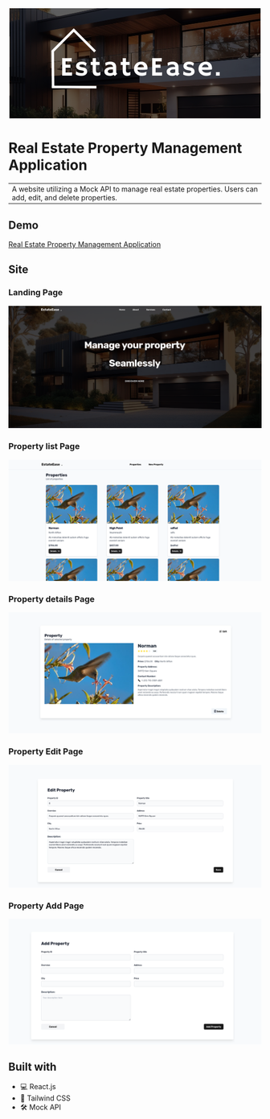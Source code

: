 <div align="center">
  <img src="/images/logo2.png" alt="EstateEase Logo">
</div>

# Real Estate Property Management Application
<table>
<tr>
<td>
A website utilizing a Mock API to manage real estate properties. Users can add, edit, and delete properties.</td>
</tr>
</table>


## Demo
<a href="https://deploy-b--property-app-990697.netlify.app/">Real Estate Property Management Application <a/>

## Site

### Landing Page

![](/images/landingPage.png)

### Property list Page

![](/images/ListingPropertyPage.png)

### Property details Page

![](/images/PropertyDetailsPage.png)

### Property Edit Page

![](/images/EditPropertyPage.png)

### Property Add Page

![](/images/AddPropertyPage.png)



## Built with
- 💻 React.js
- 🎨 Tailwind CSS
- 🛠️ Mock API
